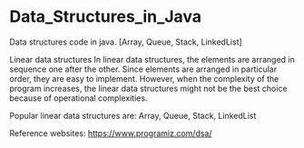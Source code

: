 # Data_Structures_in_Java
Data structures code in java. [Array, Queue, Stack, LinkedList]

Linear data structures
In linear data structures, the elements are arranged in sequence one after the other. Since elements are arranged in particular order, they are easy to implement.
However, when the complexity of the program increases, the linear data structures might not be the best choice because of operational complexities.

Popular linear data structures are:
  Array, 
  Queue,
  Stack, 
  LinkedList
  

Reference websites:
  https://www.programiz.com/dsa/
